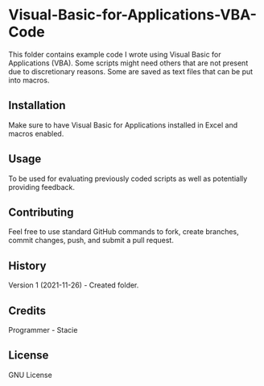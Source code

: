 # Visual-Basic-for-Applications-VBA-Code

This folder contains example code I wrote using Visual Basic for Applications (VBA). Some scripts might need others that are not present due to discretionary reasons. Some are saved as text files that can be put into macros. 
 
## Installation
 
Make sure to have Visual Basic for Applications installed in Excel and macros enabled. 
  
## Usage
 
To be used for evaluating previously coded scripts as well as potentially providing feedback. 
 
## Contributing

Feel free to use standard GitHub commands to fork, create branches, commit changes, push, and submit a pull request.  

## History
 
Version 1 (2021-11-26) - Created folder. 
 
## Credits

Programmer - Stacie 
 
## License
 
GNU License
